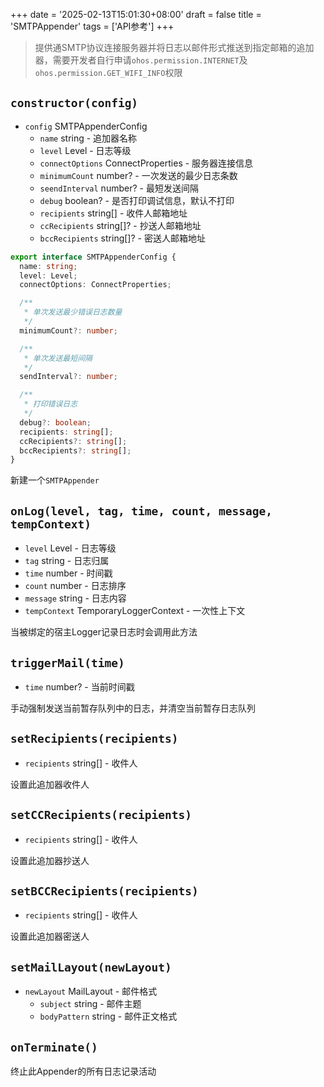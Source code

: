+++
date = '2025-02-13T15:01:30+08:00'
draft = false
title = 'SMTPAppender'
tags = ['API参考']
+++

> 提供通SMTP协议连接服务器并将日志以邮件形式推送到指定邮箱的追加器，需要开发者自行申请`ohos.permission.INTERNET`及`ohos.permission.GET_WIFI_INFO`权限

## `constructor(config)`

- `config` SMTPAppenderConfig
  - `name` string - 追加器名称
  - `level` Level - 日志等级
  - `connectOptions` ConnectProperties - 服务器连接信息
  - `minimumCount` number? - 一次发送的最少日志条数
  - `seendInterval` number? - 最短发送间隔
  - `debug` boolean? - 是否打印调试信息，默认不打印
  - `recipients` string[] - 收件人邮箱地址
  - `ccRecipients` string[]? - 抄送人邮箱地址
  - `bccRecipients` string[]? - 密送人邮箱地址

```ts
export interface SMTPAppenderConfig {
  name: string;
  level: Level;
  connectOptions: ConnectProperties;

  /**
   * 单次发送最少错误日志数量
   */
  minimumCount?: number;

  /**
   * 单次发送最短间隔
   */
  sendInterval?: number;

  /**
   * 打印错误日志
   */
  debug?: boolean;
  recipients: string[];
  ccRecipients?: string[];
  bccRecipients?: string[];
}
```

新建一个`SMTPAppender`

## `onLog(level, tag, time, count, message, tempContext)`

- `level` Level - 日志等级
- `tag` string - 日志归属
- `time` number - 时间戳
- `count` number - 日志排序
- `message` string - 日志内容
- `tempContext` TemporaryLoggerContext - 一次性上下文

当被绑定的宿主Logger记录日志时会调用此方法

## `triggerMail(time)`

- `time` number? - 当前时间戳

手动强制发送当前暂存队列中的日志，并清空当前暂存日志队列

## `setRecipients(recipients)`

- `recipients` string[] - 收件人

设置此追加器收件人

## `setCCRecipients(recipients)`

- `recipients` string[] - 收件人

设置此追加器抄送人

## `setBCCRecipients(recipients)`

- `recipients` string[] - 收件人

设置此追加器密送人

## `setMailLayout(newLayout)`

- `newLayout` MailLayout - 邮件格式
  - `subject` string - 邮件主题
  - `bodyPattern` string - 邮件正文格式

## `onTerminate()`

终止此Appender的所有日志记录活动